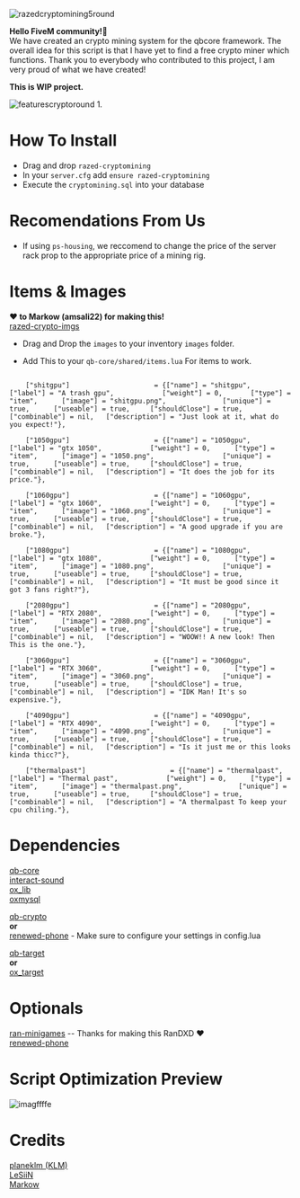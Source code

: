 ![razedcryptomining5round](https://github.com/planeklm/razed-cryptomining/assets/91488137/aa00c1b1-792b-46ab-9716-150f64f1ae6c)

**Hello FiveM community!👋**\
We have created an crypto mining system for the qbcore framework. The overall idea for this script is that I have yet to find a free crypto miner which functions. Thank you to everybody who contributed to this project, I am very proud of what we have created!

**This is WIP project.**

![featurescryptoround](https://github.com/planeklm/razed-cryptomining/assets/91488137/666fd941-2e4c-4f1f-b760-bd78fd9955b8)
 1. 

# How To Install
* Drag and drop `razed-cryptomining`
* In your `server.cfg` add `ensure razed-cryptomining`
* Execute the `cryptomining.sql` into your database

# Recomendations From Us
* If using `ps-housing`, we reccomend to change the price of the server rack prop to the appropriate price of a mining rig.

# Items & Images
**❤️ to Markow (amsali22) for making this!**\
[razed-crypto-imgs](https://github.com/amsali22/razed-crypto-imgs)

* Drag and Drop the `images` to your inventory `images` folder.

* Add This to your `qb-core/shared/items.lua` For items to work.

```

	["shitgpu"] 				    = {["name"] = "shitgpu", 			 	  	["label"] = "A trash gpu",            ["weight"] = 0, 		["type"] = "item", 		["image"] = "shitgpu.png", 				["unique"] = true, 		["useable"] = true, 	["shouldClose"] = true,   ["combinable"] = nil,   ["description"] = "Just look at it, what do you expect!"},

	["1050gpu"] 				    = {["name"] = "1050gpu", 			 	  	["label"] = "gtx 1050",            ["weight"] = 0, 		["type"] = "item", 		["image"] = "1050.png", 				["unique"] = true, 		["useable"] = true, 	["shouldClose"] = true,   ["combinable"] = nil,   ["description"] = "It does the job for its price."},

	["1060gpu"] 				    = {["name"] = "1060gpu", 			 	  	["label"] = "gtx 1060",            ["weight"] = 0, 		["type"] = "item", 		["image"] = "1060.png", 				["unique"] = true, 		["useable"] = true, 	["shouldClose"] = true,   ["combinable"] = nil,   ["description"] = "A good upgrade if you are broke."},

	["1080gpu"] 				    = {["name"] = "1080gpu", 			 	  	["label"] = "gtx 1080",            ["weight"] = 0, 		["type"] = "item", 		["image"] = "1080.png", 				["unique"] = true, 		["useable"] = true, 	["shouldClose"] = true,   ["combinable"] = nil,   ["description"] = "It must be good since it got 3 fans right?"},

	["2080gpu"] 				    = {["name"] = "2080gpu", 			 	  	["label"] = "RTX 2080",            ["weight"] = 0, 		["type"] = "item", 		["image"] = "2080.png", 				["unique"] = true, 		["useable"] = true, 	["shouldClose"] = true,   ["combinable"] = nil,   ["description"] = "WOOW!! A new look! Then This is the one."},

	["3060gpu"] 				    = {["name"] = "3060gpu", 			 	  	["label"] = "RTX 3060",            ["weight"] = 0, 		["type"] = "item", 		["image"] = "3060.png", 				["unique"] = true, 		["useable"] = true, 	["shouldClose"] = true,   ["combinable"] = nil,   ["description"] = "IDK Man! It's so expensive."},

	["4090gpu"] 				    = {["name"] = "4090gpu", 			 	  	["label"] = "RTX 4090",            ["weight"] = 0, 		["type"] = "item", 		["image"] = "4090.png", 				["unique"] = true, 		["useable"] = true, 	["shouldClose"] = true,   ["combinable"] = nil,   ["description"] = "Is it just me or this looks kinda thicc?"},

	["thermalpast"] 				    = {["name"] = "thermalpast", 			 	  	["label"] = "Thermal past",            ["weight"] = 0, 		["type"] = "item", 		["image"] = "thermalpast.png", 				["unique"] = true, 		["useable"] = true, 	["shouldClose"] = true,   ["combinable"] = nil,   ["description"] = "A thermalpast To keep your cpu chiling."},

```

# Dependencies
[qb-core](https://github.com/qbcore-framework/qb-core)\
[interact-sound](https://github.com/qbcore-framework/interact-sound)\
[ox_lib](https://github.com/overextended/ox_lib)\
[oxmysql](https://github.com/overextended/oxmysql)

[qb-crypto](https://github.com/qbcore-framework/qb-crypto)\
**or**\
[renewed-phone](https://github.com/Renewed-Scripts/qb-phone) - Make sure to configure your settings in config.lua

[qb-target](https://github.com/qbcore-framework/qb-target)\
**or**\
[ox_target](https://github.com/overextended/ox_target)

# Optionals
[ran-minigames](https://github.com/RanDXDev/ran-minigames) -- Thanks for making this RanDXD ❤️\
[renewed-phone](https://github.com/Renewed-Scripts/qb-phone)

# Script Optimization Preview
![imagffffe](https://github.com/planeklm/razed-cryptomining/assets/91488137/ae69a460-e370-47e1-88ab-eef19a4e1e61)


# Credits
[planeklm (KLM)](https://github.com/planeklm)\
[LeSiiN](https://github.com/LeSiiN)\
[Markow](https://github.com/amsali22)
